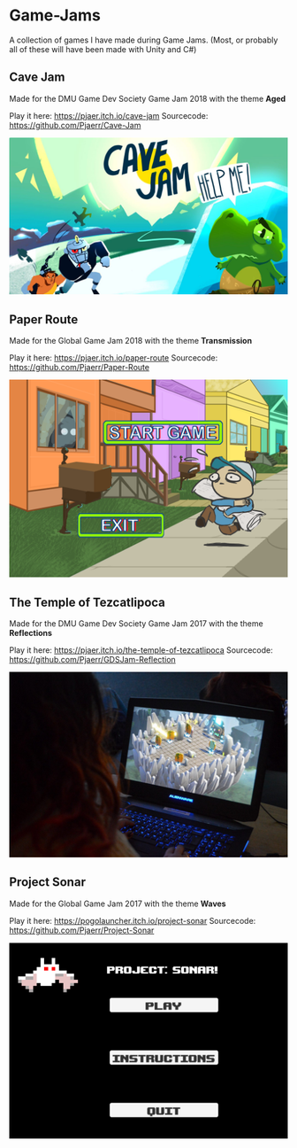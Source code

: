 # Game-Jams
A collection of games I have made during Game Jams. (Most, or probably all of these will have been made with Unity and C#)


## Cave Jam
Made for the DMU Game Dev Society Game Jam 2018 with the theme **Aged**

Play it here: https://pjaer.itch.io/cave-jam
Sourcecode: https://github.com/Pjaerr/Cave-Jam

![Cave Jam Screenshot](cavejam.jpg?raw=true)

## Paper Route
Made for the Global Game Jam 2018 with the theme **Transmission**

Play it here: https://pjaer.itch.io/paper-route
Sourcecode: https://github.com/Pjaerr/Paper-Route

![Paper Route Screenshot](paperroute.png?raw=true)

## The Temple of Tezcatlipoca
Made for the DMU Game Dev Society Game Jam 2017 with the theme **Reflections**

Play it here: https://pjaer.itch.io/the-temple-of-tezcatlipoca
Sourcecode: https://github.com/Pjaerr/GDSJam-Reflection

![Temple Of Tezatlipoca Screenshot](gdsreflection.jpg?raw=true)


## Project Sonar
Made for the Global Game Jam 2017 with the theme **Waves**

Play it here: https://pogolauncher.itch.io/project-sonar
Sourcecode: https://github.com/Pjaerr/Project-Sonar

![Project Sonar Screenshot](projectsonar.png?raw=true)
